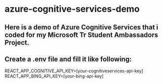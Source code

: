 # azure-cognitive-services-demo
## Here is a demo of Azure Cognitive Services that i coded for my Microsoft Tr Student Ambassadors Project.
## Create a .env file and fill it like following:

REACT_APP_COGNITIVE_API_KEY=[your-cognitiveservices-api-key]
REACT_APP_BING_API_KEY=[your-bing-api-key]
